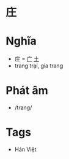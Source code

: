 # 庄

# Nghĩa
* 庄 = [广](广.md) [土](土.md)
* trang trại, gia trang

# Phát âm
* /trang/

# Tags
* Hán Việt

